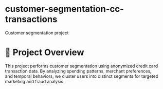 # customer-segmentation-cc-transactions
Customer segmentation project

# 📌 Project Overview

This project performs customer segmentation using anonymized credit card transaction data. By analyzing spending patterns, merchant preferences, and temporal behaviors, we cluster users into distinct segments for targeted marketing and fraud analysis.
